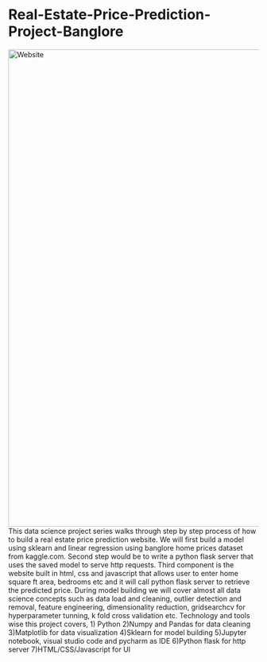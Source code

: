 # Real-Estate-Price-Prediction-Project-Banglore
<img width="960" alt="Website" src="https://github.com/chaitanyabhise/Real-Estate-Price-Prediction-Project-Banglore/assets/83686835/6999aa0b-8c43-4f03-86c2-58d53605df61">
This data science project series walks through step by step process of how to build a real estate price prediction website. We will first build a model using sklearn and linear regression using banglore home prices dataset from kaggle.com. Second step would be to write a python flask server that uses the saved model to serve http requests. Third component is the website built in html, css and javascript that allows user to enter home square ft area, bedrooms etc and it will call python flask server to retrieve the predicted price. During model building we will cover almost all data science concepts such as data load and cleaning, outlier detection and removal, feature engineering, dimensionality reduction, gridsearchcv for hyperparameter tunning, k fold cross validation etc. Technology and tools wise this project covers,
  1) Python
  2)Numpy and Pandas for data cleaning
  3)Matplotlib for data visualization
  4)Sklearn for model building
  5)Jupyter notebook, visual studio code and pycharm as IDE
  6)Python flask for http server
  7)HTML/CSS/Javascript for UI

